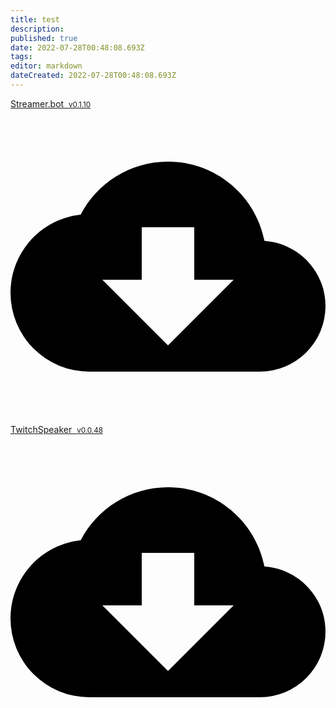 ```yaml
---
title: test
description: 
published: true
date: 2022-07-28T00:48:08.693Z
tags: 
editor: markdown
dateCreated: 2022-07-28T00:48:08.693Z
---
```


<div class="mt-5"><a href="https://github.com/Streamerbot/Streamer.bot/releases/download/v0.1.10/Streamer.bot-x64-0.1.10.zip" target="_blank" rel="noopener" class="mt-2 v-btn v-btn--is-elevated v-btn--has-bg v-btn--rounded theme--dark v-size--x-large accent"><span class="v-btn__content">
              Streamer.bot&nbsp;
              <small class="font-weight-light">v0.1.10</small> <span aria-hidden="true" class="v-icon notranslate ml-2 theme--dark"><svg xmlns="http://www.w3.org/2000/svg" viewBox="0 0 24 24" role="img" aria-hidden="true" class="v-icon__svg"><path d="M17,13L12,18L7,13H10V9H14V13M19.35,10.03C18.67,6.59 15.64,4 12,4C9.11,4 6.6,5.64 5.35,8.03C2.34,8.36 0,10.9 0,14A6,6 0 0,0 6,20H19A5,5 0 0,0 24,15C24,12.36 21.95,10.22 19.35,10.03Z"></path></svg></span></span></a> <a href="https://github.com/Streamerbot/TwitchSpeaker/releases/download/v0.0.48/TwitchSpeaker-0.0.48-x64.zip" target="_blank" rel="noopener" class="ml-lg-2 mt-2 v-btn v-btn--is-elevated v-btn--has-bg v-btn--rounded theme--dark v-size--x-large accent"><span class="v-btn__content">
              TwitchSpeaker&nbsp;
              <small class="font-weight-light">v0.0.48</small> <span aria-hidden="true" class="v-icon notranslate ml-2 theme--dark"><svg xmlns="http://www.w3.org/2000/svg" viewBox="0 0 24 24" role="img" aria-hidden="true" class="v-icon__svg"><path d="M17,13L12,18L7,13H10V9H14V13M19.35,10.03C18.67,6.59 15.64,4 12,4C9.11,4 6.6,5.64 5.35,8.03C2.34,8.36 0,10.9 0,14A6,6 0 0,0 6,20H19A5,5 0 0,0 24,15C24,12.36 21.95,10.22 19.35,10.03Z"></path></svg></span></span></a></div>